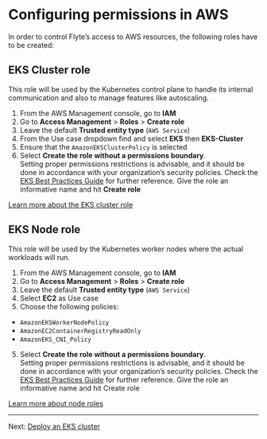 # Configuring permissions in AWS
In order to control Flyte’s access to AWS resources, the following roles have to be created:

## EKS Cluster role
This role will be used by the Kubernetes control plane to handle its internal communication and also to manage features like autoscaling.

1. From the AWS Management console, go to **IAM**
2. Go to **Access Management** > **Roles** > **Create role**
3. Leave the default **Trusted entity type** (`AWS Service`)
4. From the Use case dropdown find and select **EKS** then **EKS-Cluster**
5. Ensure that the `AmazonEKSClusterPolicy` is selected
6. Select **Create the role without a permissions boundary**.   
Setting proper permissions restrictions is advisable, and it should be done in accordance with your organization’s security policies. Check the [EKS Best Practices Guide](https://aws.github.io/aws-eks-best-practices/security/docs/iam/) for further reference.
Give the role an informative name and hit **Create role**

[Learn more about the EKS cluster role](https://docs.aws.amazon.com/eks/latest/userguide/service_IAM_role.html#create-service-role)

## EKS Node role

This role will be used by the Kubernetes worker nodes where the actual workloads will run.

1. From the AWS Management console, go to **IAM**
2. Go to **Access Management** > **Roles** > **Create role**
3. Leave the default **Trusted entity type** (`AWS Service`)
4. Select **EC2** as Use case 
5. Choose the following policies:
- `AmazonEKSWorkerNodePolicy`
- `AmazonEC2ContainerRegistryReadOnly`
- `AmazonEKS_CNI_Policy`
5. Select **Create the role without a permissions boundary**.    
Setting proper permissions restrictions is advisable, and it should be done in accordance with your organization’s security policies. Check the [EKS Best Practices Guide](https://aws.github.io/aws-eks-best-practices/security/docs/iam/) for further reference.
Give the role an informative name and hit Create role

[Learn more about node roles](https://docs.aws.amazon.com/eks/latest/userguide/create-node-role.html)

---
Next: [Deploy an EKS cluster](02-deploying-eks-cluster.md)


